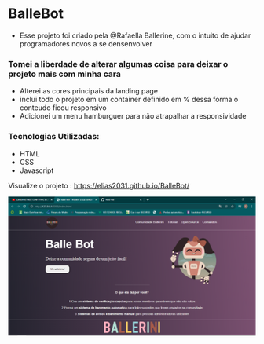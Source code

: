 # BalleBot

- Esse projeto foi criado pela @Rafaella Ballerine, com o intuito de ajudar programadores novos a se densenvolver
### Tomei a liberdade de alterar algumas coisa para deixar o projeto mais com minha cara
- Alterei as cores principais da landing page
- inclui todo o projeto em um container definido em % dessa forma o conteudo ficou responsivo
- Adicionei um menu hamburguer para não atrapalhar a responsividade

### Tecnologias Utilizadas:
- HTML
- CSS
- Javascript

Visualize o projeto : https://elias2031.github.io/BalleBot/

<img src="img/tela_inicial.png">
